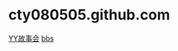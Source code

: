# cty080505.github.com
<div>
  <a href="http://mmbnsdmm.gitee.io/">YY故事会</a>
  <a href="index.html">bbs</a>
</div>
